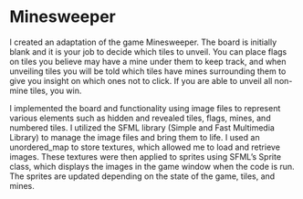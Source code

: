 # Minesweeper
I created an adaptation of the game Minesweeper. The board is initially blank and it is your job to decide which tiles to unveil. You can place flags on tiles you believe may have a mine under them to keep track, and when unveiling tiles you will be told which tiles have mines surrounding them to give you insight on which ones not to click. If you are able to unveil all non-mine tiles, you win. 

I implemented the board and functionality using image files to represent various elements such as hidden and revealed tiles, flags, mines, and numbered tiles. I utilized the SFML library (Simple and Fast Multimedia Library) to manage the image files and bring them to life. I used an unordered_map to store textures, which allowed me to load and retrieve images. These textures were then applied to sprites using SFML’s Sprite class, which displays the images in the game window when the code is run. The sprites are updated depending on the state of the game, tiles, and mines. 

